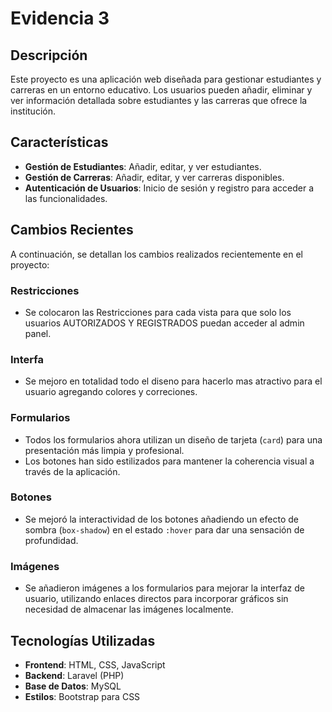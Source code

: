 # Evidencia 3

## Descripción
Este proyecto es una aplicación web diseñada para gestionar estudiantes y carreras en un entorno educativo. Los usuarios pueden añadir, eliminar y ver información detallada sobre estudiantes y las carreras que ofrece la institución.

## Características
- **Gestión de Estudiantes**: Añadir, editar, y ver estudiantes.
- **Gestión de Carreras**: Añadir, editar, y ver carreras disponibles.
- **Autenticación de Usuarios**: Inicio de sesión y registro para acceder a las funcionalidades.

## Cambios Recientes
A continuación, se detallan los cambios realizados recientemente en el proyecto:

### Restricciones
- Se colocaron las Restricciones para cada vista para que solo los usuarios AUTORIZADOS Y REGISTRADOS puedan acceder al admin panel.

### Interfa
- Se mejoro en totalidad todo el diseno para hacerlo mas atractivo para el usuario agregando colores y correciones.

### Formularios
- Todos los formularios ahora utilizan un diseño de tarjeta (`card`) para una presentación más limpia y profesional.
- Los botones han sido estilizados para mantener la coherencia visual a través de la aplicación.

### Botones
- Se mejoró la interactividad de los botones añadiendo un efecto de sombra (`box-shadow`) en el estado `:hover` para dar una sensación de profundidad.

### Imágenes
- Se añadieron imágenes a los formularios para mejorar la interfaz de usuario, utilizando enlaces directos para incorporar gráficos sin necesidad de almacenar las imágenes localmente.

## Tecnologías Utilizadas
- **Frontend**: HTML, CSS, JavaScript
- **Backend**: Laravel (PHP)
- **Base de Datos**: MySQL
- **Estilos**: Bootstrap para CSS
